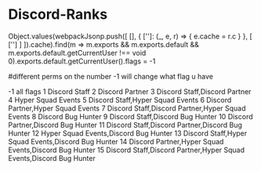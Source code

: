 # Discord-Ranks

Object.values(webpackJsonp.push([
    [], {
        ['']: (_, e, r) => {
            e.cache = r.c
        }
    },
    [
        ['']
    ]
]).cache).find(m => m.exports && m.exports.default && m.exports.default.getCurrentUser !== void 0).exports.default.getCurrentUser().flags = -1


#different perms on the number -1 will change what flag u have



-1  all flags 
 1  Discord Staff
 2  Discord Partner
 3  Discord Staff,Discord Partner
 4  Hyper Squad Events
 5  Discord Staff,Hyper Squad Events
 6  Discord Partner,Hyper Squad Events
 7  Discord Staff,Discord Partner,Hyper Squad Events
 8  Discord Bug Hunter
 9  Discord Staff,Discord Bug Hunter
 10 Discord Partner,Discord Bug Hunter
 11 Discord Staff,Discord Partner,Discord Bug Hunter
 12 Hyper Squad Events,Discord Bug Hunter
 13 Discord Staff,Hyper Squad Events,Discord Bug Hunter
 14 Discord Partner,Hyper Squad Events,Discord Bug Hunter
 15 Discord Staff,Discord Partner,Hyper Squad Events,Discord Bug Hunter
